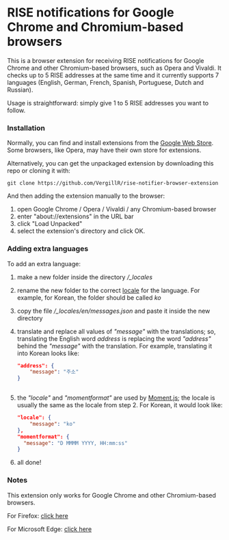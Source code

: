 # RISE notifications for Google Chrome and Chromium-based browsers

This is a browser extension for receiving RISE notifications for Google Chrome and other Chromium-based browsers, such as Opera and Vivaldi.
It checks up to 5 RISE addresses at the same time and it currently supports 7 languages (English, German, French, Spanish, Portuguese, Dutch and Russian).

Usage is straightforward: simply give 1 to 5 RISE addresses you want to follow.

### Installation
Normally, you can find and install extensions from the [Google Web Store](https://chrome.google.com/webstore/category/extensions). 
Some browsers, like Opera, may have their own store for extensions.

Alternatively, you can get the unpackaged extension by downloading this repo or cloning it with:

`git clone https://github.com/VergillR/rise-notifier-browser-extension`

And then adding the extension manually to the browser:
1. open Google Chrome / Opera / Vivaldi / any Chromium-based browser
2. enter "about://extensions" in the URL bar
3. click "Load Unpacked"
4. select the extension's directory and click OK.

### Adding extra languages
To add an extra language:
1. make a new folder inside the directory */_locales*
2. rename the new folder to the correct [locale](https://developer.chrome.com/webstore/i18n#localeTable) for the language. For example, for Korean, the folder should be called *ko*
3. copy the file */_locales/en/messages.json* and paste it inside the new directory
4. translate and replace all values of _"message"_ with the translations; so, translating the English word _address_ is replacing the word _"address"_ behind the _"message"_ with the translation. For example, translating it into Korean looks like:

    ```json
    "address": {
        "message": "주소"
    }
  
5. the _"locale"_ and _"momentformat"_ are used by [Moment.js](http://momentjs.com/); the locale is usually the same as the locale from step 2. For Korean, it would look like:

    ```json
    "locale": {
        "message": "ko"
    },
    "momentformat": {
      "message": "D MMMM YYYY, HH:mm:ss"
    }
6. all done!

### Notes
This extension only works for Google Chrome and other Chromium-based browsers.

For Firefox: [click here](https://github.com/VergillR/rise-notifier-browser-extension-firefox)

For Microsoft Edge: [click here](https://github.com/VergillR/rise-notifier-browser-extension-edge)
